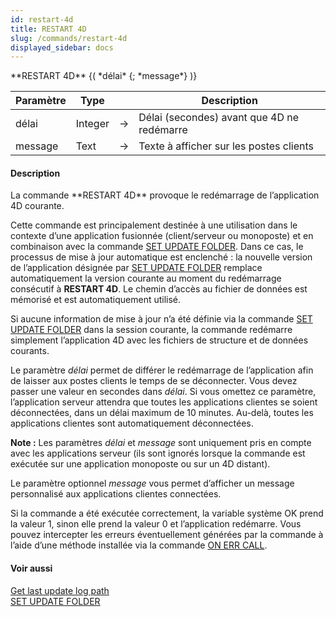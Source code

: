 ```yaml
---
id: restart-4d
title: RESTART 4D
slug: /commands/restart-4d
displayed_sidebar: docs
---
```


<!--REF #_command_.RESTART 4D.Syntax-->**RESTART 4D** {( *délai* {; *message*} )}<!-- END REF-->
<!--REF #_command_.RESTART 4D.Params-->
| Paramètre | Type |  | Description |
| --- | --- | --- | --- |
| délai | Integer | &rarr; | Délai (secondes) avant que 4D ne redémarre |
| message | Text | &rarr; | Texte à afficher sur les postes clients |

<!-- END REF-->

#### Description 

<!--REF #_command_.RESTART 4D.Summary-->La commande **RESTART 4D** provoque le redémarrage de l’application 4D courante.<!-- END REF--> 

Cette commande est principalement destinée à une utilisation dans le contexte d’une application fusionnée (client/serveur ou monoposte) et en combinaison avec la commande [SET UPDATE FOLDER](set-update-folder.md). Dans ce cas, le processus de mise à jour automatique est enclenché : la nouvelle version de l’application désignée par [SET UPDATE FOLDER](set-update-folder.md) remplace automatiquement la version courante au moment du redémarrage consécutif à **RESTART 4D**. Le chemin d’accès au fichier de données est mémorisé et est automatiquement utilisé. 

Si aucune information de mise à jour n’a été définie via la commande [SET UPDATE FOLDER](set-update-folder.md) dans la session courante, la commande redémarre simplement l’application 4D avec les fichiers de structure et de données courants. 

Le paramètre *délai* permet de différer le redémarrage de l’application afin de laisser aux postes clients le temps de se déconnecter. Vous devez passer une valeur en secondes dans *délai*. Si vous omettez ce paramètre, l’application serveur attendra que toutes les applications clientes se soient déconnectées, dans un délai maximum de 10 minutes. Au-delà, toutes les applications clientes sont automatiquement déconnectées. 

**Note :** Les paramètres *délai* et *message* sont uniquement pris en compte avec les applications serveur (ils sont ignorés lorsque la commande est exécutée sur une application monoposte ou sur un 4D distant). 

Le paramètre optionnel *message* vous permet d’afficher un message personnalisé aux applications clientes connectées. 

Si la commande a été exécutée correctement, la variable système OK prend la valeur 1, sinon elle prend la valeur 0 et l’application redémarre. Vous pouvez intercepter les erreurs éventuellement générées par la commande à l’aide d’une méthode installée via la commande [ON ERR CALL](on-err-call.md). 

#### Voir aussi 

[Get last update log path](get-last-update-log-path.md)  
[SET UPDATE FOLDER](set-update-folder.md)  